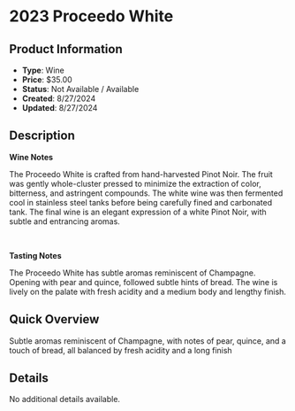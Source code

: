 # 2023 Proceedo White

## Product Information
- **Type**: Wine
- **Price**: $35.00
- **Status**: Not Available / Available
- **Created**: 8/27/2024
- **Updated**: 8/27/2024

## Description
<p><strong>Wine Notes</strong></p>
<p>The Proceedo White is crafted from hand-harvested Pinot Noir. The fruit was gently whole-cluster pressed to minimize the extraction of color, bitterness, and astringent compounds. The white wine was then fermented cool in stainless steel tanks before being carefully fined and carbonated tank. The final wine is an elegant expression of a white Pinot Noir, with subtle and entrancing aromas.</p>
<p>&nbsp;</p>
<p><strong>Tasting Notes</strong></p>
<p>The Proceedo White has subtle aromas reminiscent of Champagne. Opening with pear and quince, followed subtle hints of bread. The wine is lively on the palate with fresh acidity and a medium body and lengthy finish.</p>

## Quick Overview
Subtle aromas reminiscent of Champagne, with notes of pear, quince, and a touch of bread, all balanced by fresh acidity and a long finish

## Details
No additional details available.
